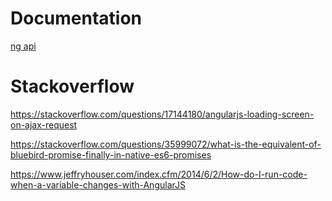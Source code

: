 
# Documentation

[ng api](https://docs.angularjs.org/api)

# Stackoverflow
https://stackoverflow.com/questions/17144180/angularjs-loading-screen-on-ajax-request

https://stackoverflow.com/questions/35999072/what-is-the-equivalent-of-bluebird-promise-finally-in-native-es6-promises


https://www.jeffryhouser.com/index.cfm/2014/6/2/How-do-I-run-code-when-a-variable-changes-with-AngularJS